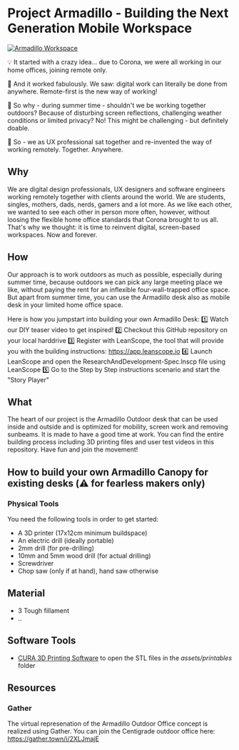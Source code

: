 # Project Armadillo - Building the Next Generation Mobile Workspace

[![Armadillo Workspace](https://img.youtube.com/vi/2j23XJB2bOQ/0.jpg)](https://youtu.be/2j23XJB2bOQ)

💡 It started with a crazy idea... due to Corona, we were all working in our home offices, joining remote only.

🎊 And it worked fabulously. We saw: digital work can literally be done from anywhere. Remote-first is the new way of working!

🤔 So why - during summer time - shouldn't we be working together outdoors? Because of disturbing screen reflections, challenging weather conditions or limited privacy? No! This might be challenging - but definitely doable.

💪 So - we as UX professional sat together and re-invented the way of working remotely. Together. Anywhere.

## Why
We are digital design professionals, UX designers and software engineers working remotely together with clients around the world. We are students, singles, mothers, dads, nerds, gamers and a lot more. As we like each other, we wanted to see each other in person more often, however, without loosing the flexible home office standards that Corona brought to us all. That's why we thought: it is time to reinvent digital, screen-based workspaces. Now and forever.

## How
Our approach is to work outdoors as much as possible, especially during summer time, because outdoors we can pick any large meeting place we like, without paying the rent for an inflexible four-wall-trapped office space. But apart from summer time, you can use the Armadillo desk also as mobile desk in your limited home office space.

Here is how you jumpstart into building your own Armadillo Desk:
1️⃣ Watch our DIY teaser video to get inspired!
2️⃣ Checkout this GitHub repository on your local harddrive
3️⃣ Register with LeanScope, the tool that will provide you with the building instructions: https://app.leanscope.io
4️⃣ Launch LeanScope and open the ResearchAndDevelopment-Spec.lnscp file using LeanScope
5️⃣ Go to the Step by Step instructions scenario and start the "Story Player"


## What
The heart of our project is the Armadillo Outdoor desk that can be used inside and outside and is optimized for mobility, screen work and removing sunbeams. It is made to have a good time at work. You can find the entire building process including 3D printing files and user test videos in this repository. Have fun and join the movement!

## How to build your own Armadillo Canopy for existing desks (⚠️ for fearless makers only)

### Physical Tools
You need the following tools in order to get started:
- A 3D printer (17x12cm minimum buildspace)
- An electric drill (ideally portable)
- 2mm drill (for pre-drilling)
- 10mm and 5mm wood drill (for actual drilling)
- Screwdriver
- Chop saw (only if at hand), hand saw otherwise

## Material
- 3 Tough fillament
- ..

## Software Tools
- [CURA 3D Printing Software](https://ultimaker.com/software/ultimaker-cura) to open the STL files in the *assets/printables* folder

## Resources

### Gather
The virtual represenation of the Armadillo Outdoor Office concept is realized using Gather. You can join the Centigrade outdoor office here: https://gather.town/i/2XLJmajE
